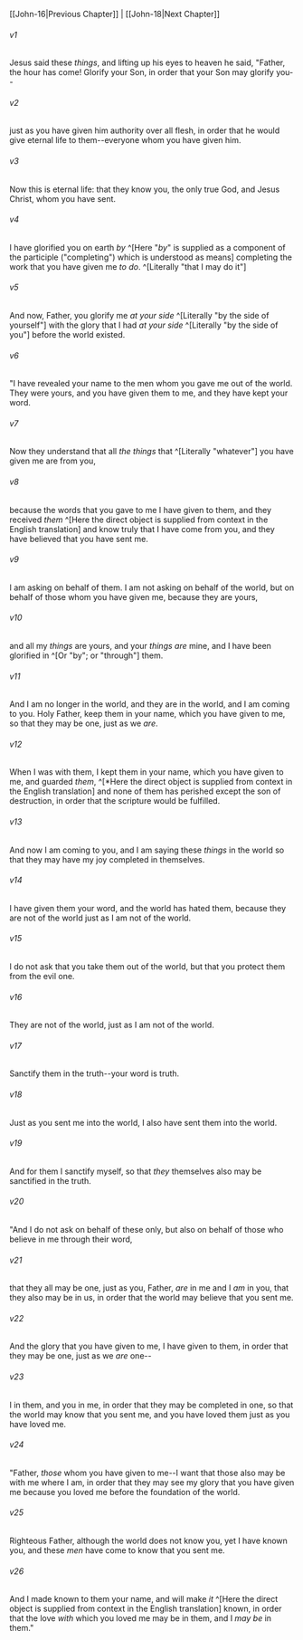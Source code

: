﻿---
aliases:
  - John 17
---

[[John-16|Previous Chapter]] | [[John-18|Next Chapter]]

###### v1
Jesus said these _things_, and lifting up his eyes to heaven he said, "Father, the hour has come! Glorify your Son, in order that your Son may glorify you--

###### v2
just as you have given him authority over all flesh, in order that he would give eternal life to them--everyone whom you have given him.

###### v3
Now this is eternal life: that they know you, the only true God, and Jesus Christ, whom you have sent.

###### v4
I have glorified you on earth _by_ ^[Here "_by_" is supplied as a component of the participle ("completing") which is understood as means] completing the work that you have given me _to do_. ^[Literally "that I may do it"]

###### v5
And now, Father, you glorify me _at your side_ ^[Literally "by the side of yourself"] with the glory that I had _at your side_ ^[Literally "by the side of you"] before the world existed.

###### v6
"I have revealed your name to the men whom you gave me out of the world. They were yours, and you have given them to me, and they have kept your word.

###### v7
Now they understand that all _the things_ that ^[Literally "whatever"] you have given me are from you,

###### v8
because the words that you gave to me I have given to them, and they received _them_ ^[Here the direct object is supplied from context in the English translation] and know truly that I have come from you, and they have believed that you have sent me.

###### v9
I am asking on behalf of them. I am not asking on behalf of the world, but on behalf of those whom you have given me, because they are yours,

###### v10
and all my _things_ are yours, and your _things_ _are_ mine, and I have been glorified in ^[Or "by"; or "through"] them.

###### v11
And I am no longer in the world, and they are in the world, and I am coming to you. Holy Father, keep them in your name, which you have given to me, so that they may be one, just as we _are_.

###### v12
When I was with them, I kept them in your name, which you have given to me, and guarded _them_, ^[*Here the direct object is supplied from context in the English translation] and none of them has perished except the son of destruction, in order that the scripture would be fulfilled.

###### v13
And now I am coming to you, and I am saying these _things_ in the world so that they may have my joy completed in themselves.

###### v14
I have given them your word, and the world has hated them, because they are not of the world just as I am not of the world.

###### v15
I do not ask that you take them out of the world, but that you protect them from the evil one.

###### v16
They are not of the world, just as I am not of the world.

###### v17
Sanctify them in the truth--your word is truth.

###### v18
Just as you sent me into the world, I also have sent them into the world.

###### v19
And for them I sanctify myself, so that _they_ themselves also may be sanctified in the truth.

###### v20
"And I do not ask on behalf of these only, but also on behalf of those who believe in me through their word,

###### v21
that they all may be one, just as you, Father, _are_ in me and I _am_ in you, that they also may be in us, in order that the world may believe that you sent me.

###### v22
And the glory that you have given to me, I have given to them, in order that they may be one, just as we _are_ one--

###### v23
I in them, and you in me, in order that they may be completed in one, so that the world may know that you sent me, and you have loved them just as you have loved me.

###### v24
"Father, _those_ whom you have given to me--I want that those also may be with me where I am, in order that they may see my glory that you have given me because you loved me before the foundation of the world.

###### v25
Righteous Father, although the world does not know you, yet I have known you, and these _men_ have come to know that you sent me.

###### v26
And I made known to them your name, and will make _it_ ^[Here the direct object is supplied from context in the English translation] known, in order that the love _with_ which you loved me may be in them, and I _may be_ in them."